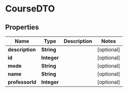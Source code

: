 
# CourseDTO

## Properties
Name | Type | Description | Notes
------------ | ------------- | ------------- | -------------
**description** | **String** |  |  [optional]
**id** | **Integer** |  |  [optional]
**mode** | **String** |  |  [optional]
**name** | **String** |  |  [optional]
**professorId** | **Integer** |  |  [optional]



